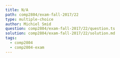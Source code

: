 ```yaml
---
title: N/A
path: comp2804/exam-fall-2017/22
type: multiple-choice
author: Michiel Smid
question: comp2804/exam-fall-2017/22/question.ts
solution: comp2804/exam-fall-2017/22/solution.md
tags:
  - comp2804
  - comp2804-exam
---
```

